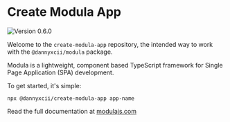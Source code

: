 # Create Modula App

<!-- Version Badge -->
<img src="https://img.shields.io/badge/Version-0.6.0-blue" alt="Version 0.6.0">

Welcome to the `create-modula-app` repository, the intended way to work with the `@dannyxcii/modula` package.

Modula is a lightweight, component based TypeScript framework for Single Page Application (SPA) development.

To get started, it's simple:

```shell
npx @dannyxcii/create-modula-app app-name
```

Read the full documentation at [modulajs.com](https://modulajs.com)
